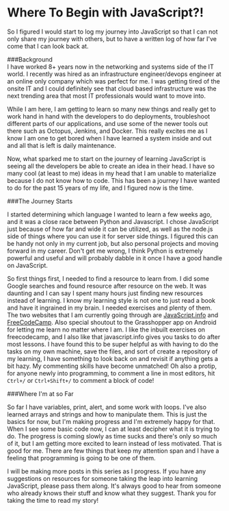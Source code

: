 # Where To Begin with JavaScript?!


So I figured I would start to log my journey into JavaScript so that I can not only share my journey with others, but to have a written log of how far I've come that I can look back at.  


###Background  
I have worked 8+ years now in the networking and systems side of the IT world.  I recently was hired as an infrastructure engineer/devops engineer at an online only company which was perfect for me.  I was getting tired of the onsite IT and I could definitely see that cloud based infrastructure was the next trending area that most IT professionals would want to move into.

While I am here, I am getting to learn so many new things and really get to work hand in hand with the developers to do deployments, troubleshoot different parts of our applications, and use some of the newer tools out there such as Octopus, Jenkins, and Docker.  This really excites me as I know I am one to get bored when I have learned a system inside and out and all that is left is daily maintenance.

Now, what sparked me to start on the journey of learning JavaScript is seeing all the developers be able to create an idea in their head.  I have so many cool (at least to me) ideas in my head that I am unable to materialize because I do not know how to code.  This has been a journey I have wanted to do for the past 15 years of my life, and I figured now is the time.  

###The Journey Starts

I started determining which language I wanted to learn a few weeks ago, and it was a close race between Python and Javascript.  I chose JavaScript just because of how far and wide it can be utilized, as well as the node.js side of things where you can use it for server side things.  I figured this can be handy not only in my current job, but also personal projects and moving forward in my career.  Don't get me wrong, I think Python is extremely powerful and useful and will probably dabble in it once I have a good handle on JavaScript.  

So first things first, I needed to find a resource to learn from.  I did some Google searches and found resource after resource on the web.  It was daunting and I can say I spent many hours just finding new resources instead of learning.  I know my learning style is not one to just read a book and have it ingrained in my brain.  I needed exercises and plenty of them.  The two websites that I am currently going through are [JavaScript.info](https://javascript.info) and [FreeCodeCamp](https://www.freecodecamp.org/).  Also special shoutout to the Grasshopper app on Android for letting me learn no matter where I am.  I like the inbuilt exercises on freecodecamp, and I also like that javascript.info gives you tasks to do after most lessons.  I have found this to be super helpful as with having to do the tasks on my own machine, save the files, and sort of create a repository of my learning, I have something to look back on and revisit if anything gets a bit hazy.  My commenting skills have become unmatched!  Oh also a protip, for anyone newly into programming, to comment a line in most editors, hit `Ctrl+/` or `Ctrl+Shift+/` to comment a block of code!

###Where I'm at so Far

So far I have variables, print, alert, and some work with loops.  I've also learned arrays and strings and how to manipulate them.  This is just the basics for now, but I'm making progress and I'm extremely happy for that.  When I see some basic code now, I can at least decipher what it is trying to do.  The progress is coming slowly as time sucks and there's only so much of it, but I am getting more excited to learn instead of less motivated.  That is good for me.  There are few things that keep my attention span and I have a feeling that programming is going to be one of them.  

I will be making more posts in this series as I progress.  If you have any suggestions on resources for someone taking the leap into learning JavaScript, please pass them along.  It's always good to hear from someone who already knows their stuff and know what they suggest.  Thank you for taking the time to read my story!
